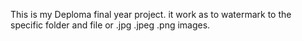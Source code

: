 This is my Deploma final year project.
it work as to watermark to the specific folder and file or .jpg .jpeg .png images.
